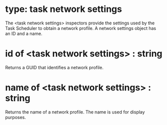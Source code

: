 # type: task network settings

The &lt;task network settings&gt; inspectors provide the settings used by the Task Scheduler to obtain a network profile. A network settings object has an ID and a name.

# id of &lt;task network settings&gt; : string

Returns a GUID that identifies a network profile.

# name of &lt;task network settings&gt; : string

Returns the name of a network profile. The name is used for display purposes.
